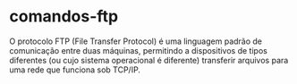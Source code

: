 # comandos-ftp
O protocolo FTP (File Transfer Protocol) é uma linguagem padrão de comunicação entre duas máquinas, permitindo a dispositivos de tipos diferentes (ou cujo sistema operacional é diferente) transferir arquivos para uma rede que funciona sob TCP/IP.
